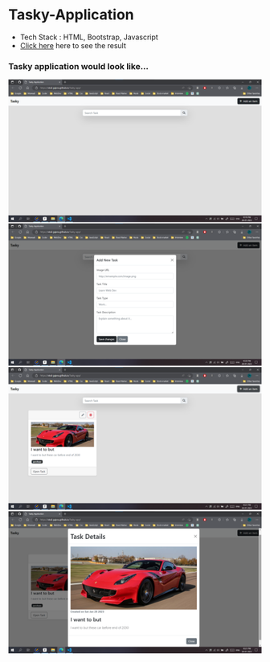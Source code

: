 # Tasky-Application

- Tech Stack : HTML, Bootstrap, Javascript
- <a href="https://viral-gajera.github.io/Tasky-app/" >Click here</a> here to see the result

### Tasky application would look like...

<img src="https://github.com/Viral-Gajera/Tasky-app/blob/master/images/Screenshot%202023-01-28%20222002.png?raw=true" style="width:800px" >

<br>

<img src="https://github.com/Viral-Gajera/Tasky-app/blob/master/images/Screenshot%202023-01-28%20222012.png?raw=true" style="width:800px" >

<br>

<img src="https://github.com/Viral-Gajera/Tasky-app/blob/master/images/Screenshot%202023-01-28%20222137.png?raw=true" style="width:800px" >

<br>

<img src="https://github.com/Viral-Gajera/Tasky-app/blob/master/images/Screenshot%202023-01-28%20222153.png?raw=true" style="width:800px" >

